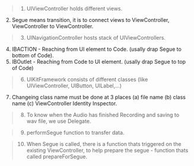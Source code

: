 
> 1. UIViewController holds different views.
2. Segue means transition, it is to connect views to ViewController, ViewController to ViewController.

>3. UINavigationController hosts stack of UIViewControllers. 
4. IBACTION - Reaching from UI element to Code. (usally drap Segue to bottom of Code). 
5. IBOutlet - Reaching from Code to UI element. (usally drap Segue to top of Code)

>6. UIKitFramework consists of different classes (like UIViewController, UIButton, UILabel,...)
7. Changeing class name must be done at 3 places (a) file name (b) class name (c) ViewController Identity Inspector.

>8. To know when the Audio has finished Recording and saving to wav file, we use Delegate.

 >9. performSegue function to transfer data.

 >10. When Segue is called, there is a function thats triggered on the existing ViewController, to help prepare the segue - function thats called prepareForSegue.